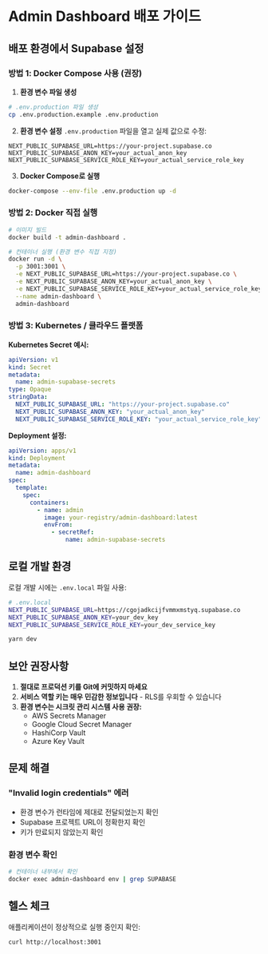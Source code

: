 # Admin Dashboard 배포 가이드

## 배포 환경에서 Supabase 설정

### 방법 1: Docker Compose 사용 (권장)

1. **환경 변수 파일 생성**

```bash
# .env.production 파일 생성
cp .env.production.example .env.production
```

2. **환경 변수 설정**
   `.env.production` 파일을 열고 실제 값으로 수정:

```env
NEXT_PUBLIC_SUPABASE_URL=https://your-project.supabase.co
NEXT_PUBLIC_SUPABASE_ANON_KEY=your_actual_anon_key
NEXT_PUBLIC_SUPABASE_SERVICE_ROLE_KEY=your_actual_service_role_key
```

3. **Docker Compose로 실행**

```bash
docker-compose --env-file .env.production up -d
```

### 방법 2: Docker 직접 실행

```bash
# 이미지 빌드
docker build -t admin-dashboard .

# 컨테이너 실행 (환경 변수 직접 지정)
docker run -d \
  -p 3001:3001 \
  -e NEXT_PUBLIC_SUPABASE_URL=https://your-project.supabase.co \
  -e NEXT_PUBLIC_SUPABASE_ANON_KEY=your_actual_anon_key \
  -e NEXT_PUBLIC_SUPABASE_SERVICE_ROLE_KEY=your_actual_service_role_key \
  --name admin-dashboard \
  admin-dashboard
```

### 방법 3: Kubernetes / 클라우드 플랫폼

**Kubernetes Secret 예시:**

```yaml
apiVersion: v1
kind: Secret
metadata:
  name: admin-supabase-secrets
type: Opaque
stringData:
  NEXT_PUBLIC_SUPABASE_URL: "https://your-project.supabase.co"
  NEXT_PUBLIC_SUPABASE_ANON_KEY: "your_actual_anon_key"
  NEXT_PUBLIC_SUPABASE_SERVICE_ROLE_KEY: "your_actual_service_role_key"
```

**Deployment 설정:**

```yaml
apiVersion: apps/v1
kind: Deployment
metadata:
  name: admin-dashboard
spec:
  template:
    spec:
      containers:
        - name: admin
          image: your-registry/admin-dashboard:latest
          envFrom:
            - secretRef:
                name: admin-supabase-secrets
```

## 로컬 개발 환경

로컬 개발 시에는 `.env.local` 파일 사용:

```bash
# .env.local
NEXT_PUBLIC_SUPABASE_URL=https://cgojadkcijfvmmxmstyq.supabase.co
NEXT_PUBLIC_SUPABASE_ANON_KEY=your_dev_key
NEXT_PUBLIC_SUPABASE_SERVICE_ROLE_KEY=your_dev_service_key
```

```bash
yarn dev
```

## 보안 권장사항

1. **절대로 프로덕션 키를 Git에 커밋하지 마세요**
2. **서비스 역할 키는 매우 민감한 정보입니다** - RLS를 우회할 수 있습니다
3. **환경 변수는 시크릿 관리 시스템 사용 권장:**
   - AWS Secrets Manager
   - Google Cloud Secret Manager
   - HashiCorp Vault
   - Azure Key Vault

## 문제 해결

### "Invalid login credentials" 에러

- 환경 변수가 런타임에 제대로 전달되었는지 확인
- Supabase 프로젝트 URL이 정확한지 확인
- 키가 만료되지 않았는지 확인

### 환경 변수 확인

```bash
# 컨테이너 내부에서 확인
docker exec admin-dashboard env | grep SUPABASE
```

## 헬스 체크

애플리케이션이 정상적으로 실행 중인지 확인:

```bash
curl http://localhost:3001
```
